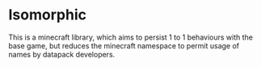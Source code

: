 # Isomorphic
This is a minecraft library, which aims to persist 1 to 1 behaviours with the base game, but reduces the minecraft namespace to permit usage of names by datapack developers.